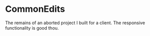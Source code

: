 # CommonEdits
The remains of an aborted project I built for a client. The responsive functionality is good thou.
